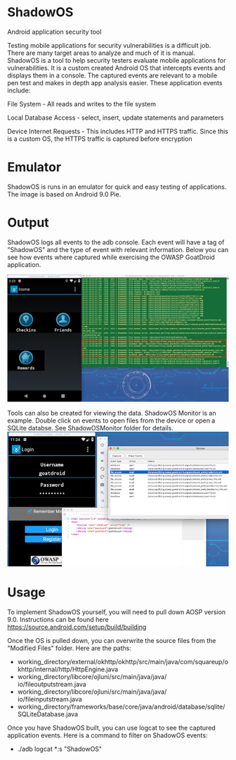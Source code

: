 # ShadowOS
Android application security tool

Testing mobile applications for security vulnerabilities is a difficult job.  There are many target areas to analyze and much of it is manual.   ShadowOS is a tool to help security testers evaluate mobile applications for vulnerabilities.   It is a custom created Android OS that intercepts events and displays them in a console. The captured events are relevant to a mobile pen test and makes in depth app analysis easier.  These application events include:

File System - All reads and writes to the file system

Local Database Access - select, insert, update statements and parameters

Device Internet Requests - This includes HTTP and HTTPS traffic.  Since this is a custom OS, the HTTPS traffic is captured before encryption

# Emulator
ShadowOS is runs in an emulator for quick and easy testing of applications. The image is based on Android 9.0 Pie.

# Output
ShadowOS logs all events to the adb console.   Each event will have a tag of "ShadowOS" and the type of event with relevant information. Below you can see how events where captured while exercising the OWASP GoatDroid application.

![Console Capture](shadowos2.png)

Tools can also be created for viewing the data.  ShadowOS Monitor is an example.  Double click on events to open files from the device or open a SQLite databse.  See ShadowOSMonitor folder for details.
![Tool Capture](shadowos3.png)

# Usage
To implement ShadowOS yourself, you will need to pull down AOSP version 9.0.  Instructions can be found here https://source.android.com/setup/build/building

Once the OS is pulled down, you can overwrite the source files from the "Modified Files" folder.  Here are the paths:

* working_directory/external/okhttp/okhttp/src/main/java/com/squareup/okhttp/internal/http/HttpEngine.java
* working_directory⁩/libcore/⁨ojluni/src/⁨main/⁨java/⁨java/⁨io⁩/fileoutputstream.java
* working_directory⁩/libcore/⁨ojluni/src/⁨main/⁨java/⁨java/⁨io⁩/fileinputstream.java
* working_directory/frameworks/base/core/java/android/database/sqlite/SQLiteDatabase.java

Once you have ShadowOS built, you can use logcat to see the captured application events.  Here is a command to filter on ShadowOS events:
* ./adb logcat *:s "ShadowOS"
